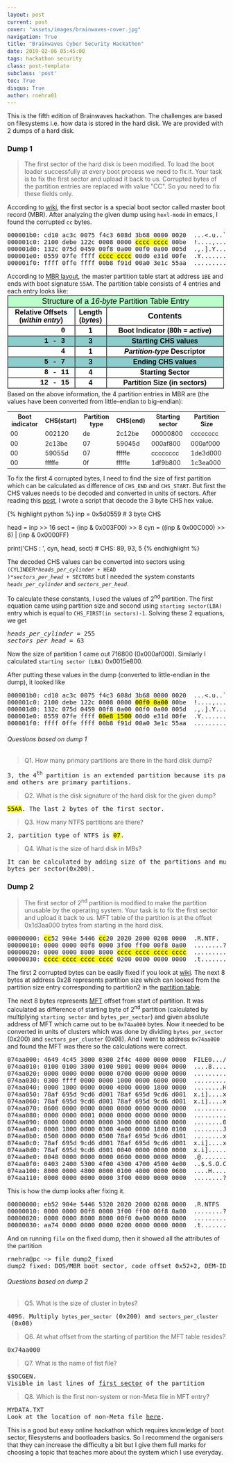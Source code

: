 ```yaml
---
layout: post
current: post
cover: "assets/images/brainwaves-cover.jpg"
navigation: True
title: "Brainwaves Cyber Security Hackathon"
date: 2019-02-06 05:45:00
tags: hackathon security
class: post-template
subclass: 'post'
toc: True
disqus: True
author: rnehra01
---
```


This is the fifth edition of Brainwaves hackathon. The challenges are based on filesystems i.e. how data is stored in the hard disk. We are provided with 2 dumps of a hard disk.

### Dump 1
<blockquote>
<p>The first sector of the hard disk is been modified. To load the boot loader successfully at every boot process we need to fix it. Your task is to fix the first sector and upload it back to us. Corrupted bytes  of the partition entries  are replaced  with value "CC". So you need to fix  these fields only.</p>
</blockquote>
According to <a href="https://en.wikipedia.org/wiki/Master_boot_record">wiki</a>, the first sector is a special boot sector called master boot record (MBR). After analyzing the given dump using <code>hexl-mode</code> in emacs, I found the corrupted <code>cc</code> bytes.

<pre>
000001b0: cd10 ac3c 0075 f4c3 608d 3b68 0000 0020  ...<.u..`.;h...
000001c0: 2100 debe 122c 0008 0000 <mark>cccc cccc</mark> 00be  !....,..........
000001d0: 132c 075d 0459 00f8 0a00 00f0 0a00 005d  .,.].Y.........]
000001e0: 0559 07fe ffff <mark>cccc cccc</mark> 00d0 e31d 00fe  .Y..............
000001f0: ffff 0ffe ffff 00b8 f91d 00a0 3e1c 55aa  ............>..U
</pre>

According to <a href="https://en.wikipedia.org/wiki/Master_boot_record#Sector_layout">MBR layout</a>, the master partition table start at address <code>1BE</code> and ends with boot signature <code>55AA</code>. The partition table consists of 4 entries and each entry looks like:
<img src="/assets/images/PartitionTables.png" alt="Partition Entry">
Based on the above information, the 4 partition entries in MBR are (the values have been converted from little-endian to big-endian):

<table id="part-table">
<tbody>
<tr>
<th>Boot indicator</th>
<th>CHS(start)</th>
<th>Partition type</th>
<th>CHS(end)</th>
<th>Starting sector</th>
<th>Partition Size</th>
</tr>
<tr>
<td>00</td>
<td>002120</td>
<td>de</td>
<td>2c12be</td>
<td>00000800</td>
<td>cccccccc</td>
</tr>
<tr class="even">
<td>00</td>
<td>2c13be</td>
<td>07</td>
<td>59045d</td>
<td>000af800</td>
<td>000af000</td>
</tr>
<tr>
<td>00</td>
<td>59055d</td>
<td>07</td>
<td>fffffe</td>
<td>cccccccc</td>
<td>1de3d000</td>
</tr>
<tr class="even">
<td>00</td>
<td>fffffe</td>
<td>0f</td>
<td>fffffe</td>
<td>1df9b800</td>
<td>1c3ea000</td>
</tr>
</tbody>
</table>

To fix the first 4 corrupted bytes, I need to find the size of first partition which can be calculated as difference of <code>CHS_END</code> and <code>CHS_START</code>. But first the CHS values needs to be decoded and converted in units of sectors. After reading this <a href="https://thestarman.pcministry.com/asm/mbr/PartTables.htm#Decoding">post</a>, I wrote a script that decode the 3 byte CHS hex value.

{% highlight python %}
inp = 0x5d0559		# 3 byte CHS 

head = inp >> 16
sect =  (inp & 0x003F00) >> 8
cyn = ((inp & 0x00C000) >> 6) | (inp & 0x0000FF)

print('CHS : ', cyn, head, sect)     # CHS: 89, 93, 5
{% endhighlight %}

The decoded CHS values can be converted into sectors using <code>(CYLINDER*<i>heads_per_cylinder</i> + HEAD )*<i>sectors_per_head</i> + SECTORS</code> but I needed the system constants <code><i>heads_per_cylinder</i></code> and <code><i>sectors_per_head</i></code>.

To calculate these constants, I used the values of 2<sup>nd</sup> partition. The first equation came using partition size and second using <code>starting sector(LBA)</code> entry which is equal to <code>CHS_FIRST(in sectors)-1</code>. Solving these 2 equations, we get

<pre>
<i>heads_per_cylinder</i> = 255
<i>sectors_per_head</i> = 63
</pre>

Now the size of partition 1 came out 716800 (0x000af000). Similarly I calculated <code>starting sector (LBA)</code> 0x0015e800.

After putting these values in the dump (converted to little-endian in the dump), it looked like

<pre>
000001b0: cd10 ac3c 0075 f4c3 608d 3b68 0000 0020  ...<.u..`.;h... 
000001c0: 2100 debe 122c 0008 0000 <mark>00f0 0a00</mark> 00be  !....,..........
000001d0: 132c 075d 0459 00f8 0a00 00f0 0a00 005d  .,.].Y.........]
000001e0: 0559 07fe ffff <mark>00e8 1500</mark> 00d0 e31d 00fe  .Y..............
000001f0: ffff 0ffe ffff 00b8 f91d 00a0 3e1c 55aa  ............>.U.
</pre>

###### Questions based on dump 1
<blockquote>
Q1. How many primary partitions are there in the hard disk dump?
</blockquote>

<pre>
3, the 4<sup>th</sup> partition is an extended partition because its partition type is <mark>0f</mark>
and others are primary partitions.
</pre>

<blockquote>
Q2. What is the disk signature of the hard disk for the given dump?
</blockquote>

<pre>
<mark>55AA</mark>. The last 2 bytes of the first sector.
</pre>

<blockquote>
Q3. How many NTFS partitions are there?
</blockquote>

<pre>
2, partition type of NTFS is <mark>07</mark>.
</pre>

<blockquote>
Q4. What is the size of hard disk in MBs?
</blockquote>

<pre>
It can be calculated by adding size of the partitions and multiplying by
bytes_per_sector(0x200).
</pre>

### Dump 2

<blockquote>
The first sector of 2<sup>nd</sup> partition is modified to make the partition unusable by the operating system. Your task is to fix the first sector  and upload it back to us. MFT table of the partition is at the offset 0x1d3aa000 bytes from starting in the hard disk.
</blockquote>

<pre>
00000000: <mark>cc</mark>52 904e 5446 <mark>cc</mark>20 2020 2000 0208 0000  .R.NTF.    .....
00000010: 0000 0000 00f8 0000 3f00 ff00 00f8 0a00  ........?.......
00000020: 0000 0000 8000 8000 <mark>cccc cccc cccc cccc</mark>  ................
00000030: <mark>cccc cccc cccc cccc</mark> 0200 0000 0000 0000  .t..............
</pre>

The first 2 corrupted bytes can be easily fixed if you look at <a href="https://en.wikipedia.org/wiki/NTFS#Partition_Boot_Sector">wiki</a>. The next 8 bytes at address 0x28 represents partition size which can looked from the partition size entry corresponding to partition2 in the  <a href="#part-table">partition table</a>.

The next 8 bytes represents <a href="https://en.wikipedia.org/wiki/NTFS#Master_File_Table">MFT</a> offset from start of partition. It was calculated as difference of starting byte of 2<sup>nd</sup> partition (calculated by multiplying <code>starting sector</code> and <code>bytes_per_sector</code>) and given absolute address of MFT which came out to be <code>0x74aa000</code> bytes. Now it needed to be converted in units of clusters which was done by dividing <code>bytes_per_sector</code> (0x200) and <code>sectors_per_cluster</code> (0x08). And I went to address <code>0x74aa000</code> and found the MFT was there so the calculations were correct.
<pre id="dump2_fixed">
074aa000: 4649 4c45 3000 0300 2f4c 4000 0000 0000  FILE0.../L@.....
074aa010: 0100 0100 3800 0100 9801 0000 0004 0000  ....8...........
074aa020: 0000 0000 0000 0000 0700 0000 0000 0000  ................
074aa030: 0300 ffff 0000 0000 1000 0000 6000 0000  ............`...
074aa040: 0000 1800 0000 0000 4800 0000 1800 0000  ........H.......
074aa050: 78af 695d 9cd6 d001 78af 695d 9cd6 d001  x.i]....x.i]....
074aa060: 78af 695d 9cd6 d001 78af 695d 9cd6 d001  x.i]....x.i]....
074aa070: 0600 0000 0000 0000 0000 0000 0000 0000  ................
074aa080: 0000 0000 0001 0000 0000 0000 0000 0000  ................
074aa090: 0000 0000 0000 0000 3000 0000 6800 0000  ........0...h...
074aa0a0: 0000 1800 0000 0300 4a00 0000 1800 0100  ........J.......
074aa0b0: 0500 0000 0000 0500 78af 695d 9cd6 d001  ........x.i]....
074aa0c0: 78af 695d 9cd6 d001 78af 695d 9cd6 d001  x.i]....x.i]....
074aa0d0: 78af 695d 9cd6 d001 0040 0000 0000 0000  x.i].....@......
074aa0e0: 0040 0000 0000 0000 0600 0000 0000 0000  .@..............
074aa0f0: 0403 2400 5300 4f00 4300 4700 4500 4e00  ..$.S.O.C.G.E.N
074aa100: 8000 0000 4800 0000 0100 4000 0000 0600  ....H.....@.....
074aa110: 0000 0000 0000 0000 3f00 0000 0000 0000  ........?.......
</pre>

This is how the dump looks after fixing it.

<pre>
00000000: eb52 904e 5446 5320 2020 2000 0208 0000  .R.NTFS    .....
00000010: 0000 0000 00f8 0000 3f00 ff00 00f8 0a00  ........?.......
00000020: 0000 0000 8000 8000 00f0 0a00 0000 0000  ................
00000030: aa74 0000 0000 0000 0200 0000 0000 0000  .t..............
</pre>

And on running <code>file</code> on the fixed dump, then it showed all the attributes of the partition

<pre>
rnehra@pc ~> file dump2_fixed
dump2_fixed: DOS/MBR boot sector, code offset 0x52+2, OEM-ID "NTFS    ", sectors/cluster 8, Media descriptor 0xf8, sectors/track 63, heads 255, hidden sectors 718848, dos < 4.0 BootSector (0x80), FAT (1Y bit by descriptor); NTFS, sectors/track 63, sectors 716800, $MFT start cluster 29866, $MFTMirror start cluster 2, bytes/RecordSegment 2^(-1*246), clusters/index block 1, serial number 040ae5d9dae5d8c72
</pre>

###### Questions based on dump 2
<blockquote>
Q5. What is the size of cluster in bytes?
</blockquote>

<pre>
4096. Multiply <code>bytes_per_sector</code> (0x200) and <code>sectors_per_cluster</code> (0x08)
</pre>

<blockquote>
Q6. At what offset from the starting of partition the MFT table resides?
</blockquote>

<pre>
0x74aa000
</pre>

<blockquote>
Q7. What is the name of fist file?
</blockquote>

<pre>
$SOCGEN.
Visible in last lines of <a href="#dump2_fixed">first sector</a> of the partition
</pre>

<blockquote>
Q8. Which is the first non-system or non-Meta file in MFT entry?
</blockquote>

<pre>
MYDATA.TXT
Look at the location of non-Meta file <a href="https://en.wikipedia.org/wiki/NTFS#Metafiles">here</a>.
</pre>

This is a good but easy online hackathon which requires knowledge of boot sector, filesystems and bootloaders basics. So I recommend the organisers that they can increase the difficulty a bit but I give them full marks for choosing a topic that teaches more about the system which I use everyday.
